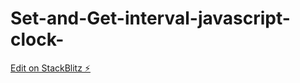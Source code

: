 # Set-and-Get-interval-javascript-clock-

[Edit on StackBlitz ⚡️](https://stackblitz.com/edit/js-chupza)